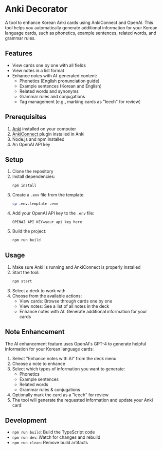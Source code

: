 # Anki Decorator

A tool to enhance Korean Anki cards using AnkiConnect and OpenAI. This tool helps you automatically generate additional information for your Korean language cards, such as phonetics, example sentences, related words, and grammar rules.

## Features

- View cards one by one with all fields
- View notes in a list format
- Enhance notes with AI-generated content:
  - Phonetics (English pronunciation guide)
  - Example sentences (Korean and English)
  - Related words and synonyms
  - Grammar rules and conjugations
  - Tag management (e.g., marking cards as "leech" for review)

## Prerequisites

1. [Anki](https://apps.ankiweb.net/) installed on your computer
2. [AnkiConnect](https://ankiweb.net/shared/info/2055492159) plugin installed in Anki
3. Node.js and npm installed
4. An OpenAI API key

## Setup

1. Clone the repository
2. Install dependencies:
   ```bash
   npm install
   ```
3. Create a `.env` file from the template:
   ```bash
   cp .env.template .env
   ```
4. Add your OpenAI API key to the `.env` file:
   ```
   OPENAI_API_KEY=your_api_key_here
   ```
5. Build the project:
   ```bash
   npm run build
   ```

## Usage

1. Make sure Anki is running and AnkiConnect is properly installed
2. Start the tool:
   ```bash
   npm start
   ```
3. Select a deck to work with
4. Choose from the available actions:
   - View cards: Browse through cards one by one
   - View notes: See a list of all notes in the deck
   - Enhance notes with AI: Generate additional information for your cards

## Note Enhancement

The AI enhancement feature uses OpenAI's GPT-4 to generate helpful information for your Korean language cards:

1. Select "Enhance notes with AI" from the deck menu
2. Choose a note to enhance
3. Select which types of information you want to generate:
   - Phonetics
   - Example sentences
   - Related words
   - Grammar rules & conjugations
4. Optionally mark the card as a "leech" for review
5. The tool will generate the requested information and update your Anki card

## Development

- `npm run build`: Build the TypeScript code
- `npm run dev`: Watch for changes and rebuild
- `npm run clean`: Remove build artifacts
